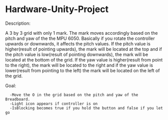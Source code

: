 # Hardware-Unity-Project

Description:

A 3 by 3 grid with only 1 mark. The mark moves accordingly based on the pitch and yaw of the the MPU 6050. Basically if you rotate the controller
upwards or downwards, it affects the pitch values. If the pitch value is higher(result of pointing upwards), the mark will be located at the top and if the pitch        value is low(result of pointing downwards), the mark will be located at the bottom of the grid. If the yaw value is higher(result from point to the right), the 
mark will be located to the right and if the yaw value is lower(result from pointing to the left) the mark will be located on the left of the grid.
      
Goal: 

      -Move the O in the grid based on the pitch and yaw of the Breadboard.
      -Light icon appears if controller is on
      -IsBlocking becomes true if you hold the button and false if you let go

